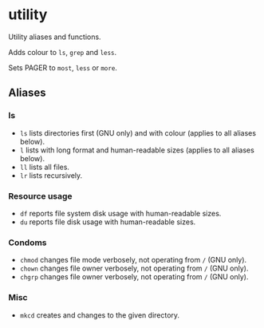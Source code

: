 utility
=======

Utility aliases and functions.

Adds colour to `ls`, `grep` and `less`.

Sets PAGER to `most`, `less` or `more`.

Aliases
-------

### ls

  * `ls` lists directories first (GNU only) and with colour (applies to all aliases below).
  * `l` lists with long format and human-readable sizes (applies to all aliases below).
  * `ll`  lists all files.
  * `lr` lists recursively.

### Resource usage

  * `df` reports file system disk usage with human-readable sizes.
  * `du` reports file disk usage with human-readable sizes.

### Condoms

  * `chmod` changes file mode verbosely, not operating from `/` (GNU only).
  * `chown` changes file owner verbosely, not operating from `/` (GNU only).
  * `chgrp` changes file owner verbosely, not operating from `/` (GNU only).

### Misc

  * `mkcd` creates and changes to the given directory.
